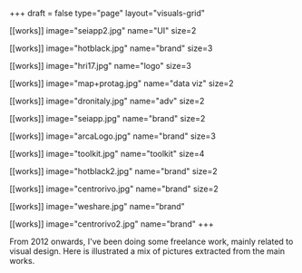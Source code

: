 +++
draft = false
type="page"
layout="visuals-grid"

[[works]]
image="seiapp2.jpg"
name="UI"
size=2

[[works]]
image="hotblack.jpg"
name="brand"
size=3

[[works]]
image="hri17.jpg"
name="logo"
size=3

[[works]]
image="map+protag.jpg"
name="data viz"
size=2



[[works]]
image="dronitaly.jpg"
name="adv"
size=2

[[works]]
image="seiapp.jpg"
name="brand"
size=2

[[works]]
image="arcaLogo.jpg"
name="brand"
size=3

[[works]]
image="toolkit.jpg"
name="toolkit"
size=4

[[works]]
image="hotblack2.jpg"
name="brand"
size=2

[[works]]
image="centrorivo.jpg"
name="brand"
size=2

[[works]]
image="weshare.jpg"
name="brand"

[[works]]
image="centrorivo2.jpg"
name="brand"
+++

From 2012 onwards, I've been doing some freelance work, mainly related to visual design. Here is illustrated a mix of pictures extracted from the main works.
